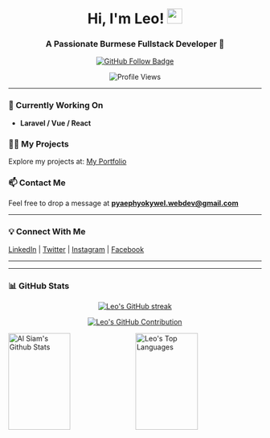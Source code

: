 <h1 align="center">Hi, I'm Leo! <img src="https://media.giphy.com/media/hvRJCLFzcasrR4ia7z/giphy.gif" width="30"/></h1>
<h3 align="center">A Passionate Burmese Fullstack Developer 🚀</h3>

<p align="center">
  <a href="https://github.com/leo3914">
    <img src="https://img.shields.io/github/followers/leo3914?label=Follow&style=social" alt="GitHub Follow Badge"/>
  </a>
</p>

<p align="center">
  <img src="https://komarev.com/ghpvc/?username=leo3914&label=Profile%20views&color=0e75b6&style=flat" alt="Profile Views"/>
</p>

---

### 🔭 Currently Working On
- **Laravel / Vue / React**

### 👨‍💻 My Projects
Explore my projects at: [My Portfolio](https://my-folio-git-main-leo3914s-projects.vercel.app/)

### 📫 Contact Me
Feel free to drop a message at **pyaephyokywel.webdev@gmail.com**

---

### 💡 Connect With Me
[LinkedIn](#) | [Twitter](#) | [Instagram](#) | [Facebook](#)
<!-- Replace the "#" with your actual social links -->

---


<p align="center">
<!--   <a href="https://www.gnu.org/software/bash/">
    <img src="https://www.vectorlogo.zone/logos/gnu_bash/gnu_bash-icon.svg" alt="Bash" width="40" height="40"/>
  </a>
  <a href="https://getbootstrap.com">
    <img src="https://raw.githubusercontent.com/devicons/devicon/master/icons/bootstrap/bootstrap-plain-wordmark.svg" alt="Bootstrap" width="40" height="40"/>
  </a>
  <a href="https://www.w3schools.com/css/">
    <img src="https://raw.githubusercontent.com/devicons/devicon/master/icons/css3/css3-original-wordmark.svg" alt="CSS3" width="40" height="40"/>
  </a>
  <a href="https://firebase.google.com/">
    <img src="https://www.vectorlogo.zone/logos/firebase/firebase-icon.svg" alt="Firebase" width="40" height="40"/>
  </a>
  <a href="https://git-scm.com/">
    <img src="https://www.vectorlogo.zone/logos/git-scm/git-scm-icon.svg" alt="Git" width="40" height="40"/>
  </a>
  <a href="https://www.w3.org/html/">
    <img src="https://raw.githubusercontent.com/devicons/devicon/master/icons/html5/html5-original-wordmark.svg" alt="HTML5" width="40" height="40"/>
  </a>
  <a href="https://developer.mozilla.org/en-US/docs/Web/JavaScript">
    <img src="https://raw.githubusercontent.com/devicons/devicon/master/icons/javascript/javascript-original.svg" alt="JavaScript" width="40" height="40"/>
  </a>
  <a href="https://laravel.com/">
    <img src="https://raw.githubusercontent.com/devicons/devicon/master/icons/laravel/laravel-plain-wordmark.svg" alt="Laravel" width="40" height="40"/>
  </a>
  <a href="https://www.linux.org/">
    <img src="https://raw.githubusercontent.com/devicons/devicon/master/icons/linux/linux-original.svg" alt="Linux" width="40" height="40"/>
  </a>
  <a href="https://www.mysql.com/">
    <img src="https://raw.githubusercontent.com/devicons/devicon/master/icons/mysql/mysql-original-wordmark.svg" alt="MySQL" width="40" height="40"/>
  </a>
  <a href="https://nodejs.org">
    <img src="https://raw.githubusercontent.com/devicons/devicon/master/icons/nodejs/nodejs-original-wordmark.svg" alt="Node.js" width="40" height="40"/>
  </a>
  <a href="https://www.php.net">
    <img src="https://raw.githubusercontent.com/devicons/devicon/master/icons/php/php-original.svg" alt="PHP" width="40" height="40"/>
  </a>
  <a href="https://postman.com">
    <img src="https://www.vectorlogo.zone/logos/getpostman/getpostman-icon.svg" alt="Postman" width="40" height="40"/>
  </a>
  <a href="https://reactjs.org/">
    <img src="https://raw.githubusercontent.com/devicons/devicon/master/icons/react/react-original-wordmark.svg" alt="React" width="40" height="40"/>
  </a>
  <a href="https://redis.io">
    <img src="https://raw.githubusercontent.com/devicons/devicon/master/icons/redis/redis-original-wordmark.svg" alt="Redis" width="40" height="40"/>
  </a>
  <a href="https://www.sqlite.org/">
    <img src="https://www.vectorlogo.zone/logos/sqlite/sqlite-icon.svg" alt="SQLite" width="40" height="40"/>
  </a>
  <a href="https://tailwindcss.com/">
    <img src="https://www.vectorlogo.zone/logos/tailwindcss/tailwindcss-icon.svg" alt="Tailwind CSS" width="40" height="40"/>
  </a>
  <a href="https://www.typescriptlang.org/">
    <img src="https://raw.githubusercontent.com/devicons/devicon/master/icons/typescript/typescript-original.svg" alt="TypeScript" width="40" height="40"/>
  </a>
  <a href="https://vuejs.org/">
    <img src="https://raw.githubusercontent.com/devicons/devicon/master/icons/vuejs/vuejs-original-wordmark.svg" alt="Vue.js" width="40" height="40"/>
  </a>
  <a href="https://vuetifyjs.com/en/">
    <img src="https://bestofjs.org/logos/vuetify.svg" alt="Vuetify" width="40" height="40"/>
  </a>
  <a href="https://webpack.js.org">
    <img src="https://raw.githubusercontent.com/devicons/devicon/d00d0969292a6569d45b06d3f350f463a0107b0d/icons/webpack/webpack-original-wordmark.svg" alt="Webpack" width="40" height="40"/>
  </a> -->
</p>

---

### 📊 GitHub Stats
<p align="center">
  <a href="https://github.com/leo3914">
    <img src="https://github-readme-streak-stats.herokuapp.com/?user=leo3914&theme=radical&border=7F3FBF&background=0D1117" alt="Leo's GitHub streak"/>
  </a>
</p>

<p align="center">
  <a href="https://github.com/leo3914">
    <img src="https://github-profile-summary-cards.vercel.app/api/cards/profile-details?username=leo3914&theme=radical" alt="Leo's GitHub Contribution"/>
  </a>
</p>

<a> 
    <a href="https://github.com/leo3914"><img alt="Al Siam's Github Stats" src="https://denvercoder1-github-readme-stats.vercel.app/api?username=leo3914&show_icons=true&count_private=true&theme=react&border_color=7F3FBF&bg_color=0D1117&title_color=F85D7F&icon_color=F8D866" height="192px" width="49.5%"/></a>
  <a href="https://github.com/leo3914"><img alt="Leo's Top Languages" src="https://denvercoder1-github-readme-stats.vercel.app/api/top-langs/?username=leo3914&langs_count=8&layout=compact&theme=react&border_color=7F3FBF&bg_color=0D1117&title_color=F85D7F&icon_color=F8D866" height="192px" width="49.5%"/></a>
  <br/>
</a>
<!-- ### 📈 GitHub Activity Graph -->
<!-- ### 🛠️ Languages and Tools -->
<!-- <p align="center">
  ![Leo's Graph](https://github-readme-activity-graph.vercel.app/graph?username=leo3914&custom_title=leo3914's%20GitHub%20Activity%20Graph&bg_color=0D1117&color=7F3FBF&line=7F3FBF&point=7F3FBF&area_color=FFFFFF&title_color=FFFFFF&area=true)
</p> -->
<!-- [![Leo's github activity graph](https://github-readme-activity-graph.vercel.app/graph?username=leo3914&theme=dracula)](https://github.com/leo3914/github-readme-activity-graph) -->
<!-- ![Leo's GitHub Activity Graph](https://github-readme-activity-graph.vercel.app/graph?username=leo3914&theme=dracula) -->
<!-- [![Leo's GitHub Activity Graph](https://github-readme-activity-graph.vercel.app/graph?username=leo3914&theme=dracula)](https://github.com/leo3914/github-readme-activity-graph) -->
<!-- ![Leo's GitHub Activity Graph](https://github-readme-activity-graph.vercel.app/graph?username=leo3914&theme=dracula) -->

